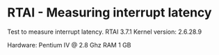 # RTAI - Measuring interrupt latency

Test to measure interrupt latency.
RTAI  3.7.1
Kernel version: 2.6.28.9

Hardware: 
Pentium IV @ 2.8 Ghz
RAM 1 GB
